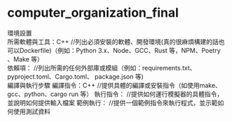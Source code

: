 # computer_organization_final

  環境設置  
  所需軟體與工具：C++      //列出必須安裝的軟體、開發環境(真的很麻煩構建的話也可以Dockerfile)（例如：Python 3.x、Node、GCC、Rust 等，NPM、Poetry 、Make 等）  
  依賴項：          //列出所需的任何外部庫或模組（例如：requirements.txt、pyproject.toml、Cargo.toml、 package.json 等)  
  編譯與執行步驟
  編譯指令：C++        //提供具體的編譯或安裝指令（如使用make、gcc、python、cargo run 等）
  執行指令：            //提供如何運行模擬器的具體指令，並說明如何提供輸入檔案
  範例執行：              //提供一個範例指令來執行程式，並示範如何使用測試資料
